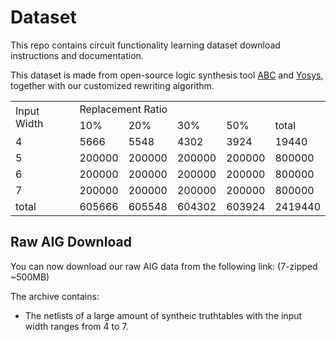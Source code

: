 # Dataset
This repo contains circuit functionality learning dataset download instructions and documentation.

This dataset is made from open-source logic synthesis tool [ABC](https://github.com/berkeley-abc/abc) and [Yosys](https://github.com/YosysHQ/yosys), together with our customized rewriting algorithm.

<table style=”margin: auto”>
    <tr>
        <td rowspan="2">Input Width</td>
        <td colspan = "5">Replacement Ratio</td>
    </tr>
    <tr>
        <td>10%</td>
        <td>20%</td>
        <td>30%</td>
        <td>50%</td>
        <td>total</td>
    </tr>
    <tr>
        <td>4</td>
        <td>5666</td>
        <td>5548</td>
        <td>4302</td>
        <td>3924</td>
        <td>19440</td>
    </tr>
    <tr>
        <td>5</td>
        <td>200000</td>
        <td>200000</td>
        <td>200000</td>
        <td>200000</td>
        <td>800000</td>
    </tr>
    <tr>
        <td>6</td>
        <td>200000</td>
        <td>200000</td>
        <td>200000</td>
        <td>200000</td>
        <td>800000</td>
    </tr>
    <tr>
        <td>7</td>
        <td>200000</td>
        <td>200000</td>
        <td>200000</td>
        <td>200000</td>
        <td>800000</td>
    </tr>
    <tr>
        <td>total</td>
        <td>605666</td>
        <td>605548</td>
        <td>604302</td>
        <td>603924</td>
        <td>2419440</td>
    </tr>
</table>

## Raw AIG Download

You can now download our raw AIG data from the following link: (7-zipped ~500MB)


The archive contains:

* The netlists of a large amount of syntheic truthtables with the input width ranges from 4 to 7.




